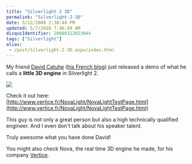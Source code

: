 ```yaml
---
title: "Silverlight 2 3D"
permalink: "Silverlight-2-3D"
date: 3/12/2008 2:38:44 PM
updated: 5/7/2010 7:46:49 AM
disqusIdentifier: 20080312023844
tags: ["Silverlight"]
alias:
 - /post/Silverlight-2-3D.aspx/index.html
---
```

My friend [David Catuhe](http://www.techheadbrothers.com/Auteurs.aspx/david-catuhe) ([his French blog](http://catuhe.devx.fr/)) just released a demo of what he calls a **little 3D engine** in Silverlight 2.

![](http://farm3.static.flickr.com/2235/2328587472_b2e6044aed_o.jpg) 
<!-- more -->

Check it out here: [http://www.vertice.fr/NovaLight/NovaLightTestPage.html](http://www.vertice.fr/NovaLight/NovaLightTestPage.html)

This guy is not only a great person but also a high technically qualified engineer. And I even don't talk about his speaker talent.

Truly awesome what you have done David!

You might also check Nova, the real time 3D engine he made, for his company [Vertice](http://www.vertice.fr/index.htm).
